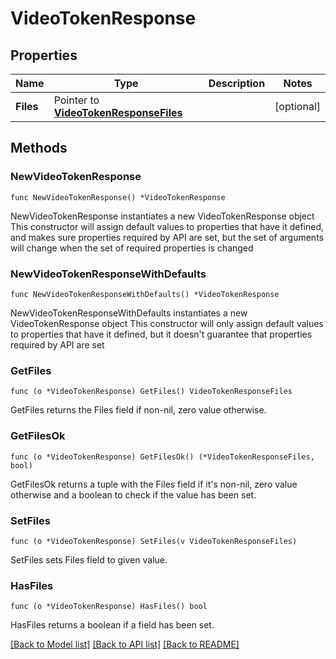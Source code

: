 # VideoTokenResponse

## Properties

Name | Type | Description | Notes
------------ | ------------- | ------------- | -------------
**Files** | Pointer to [**VideoTokenResponseFiles**](VideoTokenResponseFiles.md) |  | [optional] 

## Methods

### NewVideoTokenResponse

`func NewVideoTokenResponse() *VideoTokenResponse`

NewVideoTokenResponse instantiates a new VideoTokenResponse object
This constructor will assign default values to properties that have it defined,
and makes sure properties required by API are set, but the set of arguments
will change when the set of required properties is changed

### NewVideoTokenResponseWithDefaults

`func NewVideoTokenResponseWithDefaults() *VideoTokenResponse`

NewVideoTokenResponseWithDefaults instantiates a new VideoTokenResponse object
This constructor will only assign default values to properties that have it defined,
but it doesn't guarantee that properties required by API are set

### GetFiles

`func (o *VideoTokenResponse) GetFiles() VideoTokenResponseFiles`

GetFiles returns the Files field if non-nil, zero value otherwise.

### GetFilesOk

`func (o *VideoTokenResponse) GetFilesOk() (*VideoTokenResponseFiles, bool)`

GetFilesOk returns a tuple with the Files field if it's non-nil, zero value otherwise
and a boolean to check if the value has been set.

### SetFiles

`func (o *VideoTokenResponse) SetFiles(v VideoTokenResponseFiles)`

SetFiles sets Files field to given value.

### HasFiles

`func (o *VideoTokenResponse) HasFiles() bool`

HasFiles returns a boolean if a field has been set.


[[Back to Model list]](../README.md#documentation-for-models) [[Back to API list]](../README.md#documentation-for-api-endpoints) [[Back to README]](../README.md)


